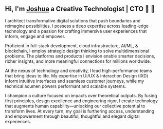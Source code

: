 ## Hi, I'm [Joshua](https://github.com/jshuadvd) a Creative Technologist | CTO 👾 👋

I architect transformative digital solutions that push boundaries and reimagine possibilities. I possess a deep expertise across leading-edge technology and a passion for crafting immersive user experiences that inform, engage and empower.

Proficient in full-stack development, cloud infrastructure, AI/ML, & blockchain, I employ strategic design thinking to solve multidimensional problems. The platforms and products I envision enable smarter decisions, richer insights, and more meaningful connections for millions worldwide.

At the nexus of technology and creativity, I lead high-performance teams that bring ideas to life. My expertise in UI/UX & Interaction Design (IXD) inform intuitive interfaces and seamless customer journeys, while my technical acumen powers performant and scalable systems. 

I champion a culture focused on impacts over theoretical outputs. By fusing first principles, design excellence and engineering rigor, I create technology that augments human capability—unlocking our collective potential to transform lives. At every turn, my goal is furthering access, understanding and empowerment through beautiful, thoughtful and elegant digital experiences.

<!--
**jshuadvd/jshuadvd** is a ✨ _special_ ✨ repository because its `README.md` (this file) appears on your GitHub profile.

Here are some ideas to get you started:

- 🔭 I’m currently working on ...
- 🌱 I’m currently learning ...
- 👯 I’m looking to collaborate on ...
- 🤔 I’m looking for help with ...
- 💬 Ask me about ...
- 📫 How to reach me: ...
- ⚡ Fun fact: ...
-->
